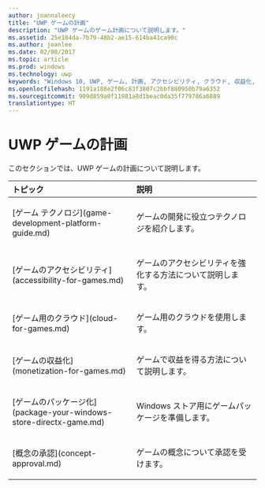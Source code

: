 ```yaml
---
author: joannaleecy
title: "UWP ゲームの計画"
description: "UWP ゲームのゲーム計画について説明します。"
ms.assetid: 25e104da-7b79-48b2-ae15-614ba41ca90c
ms.author: joanlee
ms.date: 02/08/2017
ms.topic: article
ms.prod: windows
ms.technology: uwp
keywords: "Windows 10, UWP, ゲーム, 計画, アクセシビリティ, クラウド, 収益化, パッケージ化, テクノロジ, 概念, 承認"
ms.openlocfilehash: 1191a188e2f06c83f3807c2bbf880950b79a6352
ms.sourcegitcommit: 909d859a0f11981a8d1beac0da35f779786a6889
translationtype: HT
---
```

# <a name="planning-for-uwp-games"></a>UWP ゲームの計画

このセクションでは、UWP ゲームの計画について説明します。

<table>
<colgroup>
<col width="50%" />
<col width="50%" />
</colgroup>
<thead>
<tr class="header">
<th align="left">トピック</th>
<th align="left">説明</th>
</tr>
</thead>
<tbody>
<tr class="odd">
<td align="left"><p>[ゲーム テクノロジ](game-development-platform-guide.md)</p></td>
<td align="left"><p>ゲームの開発に役立つテクノロジを紹介します。</p></td>
</tr>
<tr class="even">
<td align="left"><p>[ゲームのアクセシビリティ](accessibility-for-games.md)</p></td>
<td align="left"><p>ゲームのアクセシビリティを強化する方法について説明します。</p></td>
</tr>
<tr class="odd">
<td align="left"><p>[ゲーム用のクラウド](cloud-for-games.md)</p></td>
<td align="left"><p>ゲーム用のクラウドを使用します。</p></td>
</tr>
<tr class="even">
<td align="left"><p>[ゲームの収益化](monetization-for-games.md)</p></td>
<td align="left"><p>ゲームで収益を得る方法について説明します。</p></td>
</tr>
<tr class="odd">
<td align="left"><p>[ゲームのパッケージ化](package-your-windows-store-directx-game.md)</p></td>
<td align="left"><p>Windows ストア用にゲームパッケージを準備します。</p></td>
</tr>
<tr class="even">
<td align="left"><p>[概念の承認](concept-approval.md)</p></td>
<td align="left"><p>ゲームの概念について承認を受けます。</p></td>
</tr>
</tbody>
</table>
 

 

 




